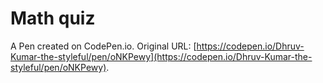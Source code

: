 # Math quiz 

A Pen created on CodePen.io. Original URL: [https://codepen.io/Dhruv-Kumar-the-styleful/pen/oNKPewy](https://codepen.io/Dhruv-Kumar-the-styleful/pen/oNKPewy).

